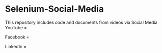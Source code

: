 # Selenium-Social-Media
This repository includes code and documents from videos via Social Media
YouTube = 

Facebook = 

LinkedIn = 
